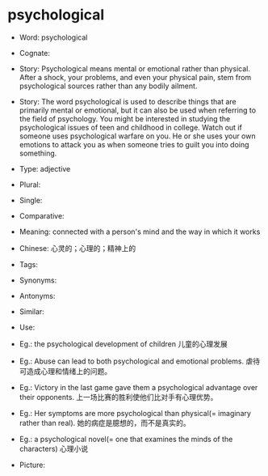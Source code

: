 # psychological

- Word: psychological
- Cognate: 
- Story: Psychological means mental or emotional rather than physical. After a shock, your problems, and even your physical pain, stem from psychological sources rather than any bodily ailment.
- Story: The word psychological is used to describe things that are primarily mental or emotional, but it can also be used when referring to the field of psychology. You might be interested in studying the psychological issues of teen and childhood in college. Watch out if someone uses psychological warfare on you. He or she uses your own emotions to attack you as when someone tries to guilt you into doing something.

- Type: adjective
- Plural: 
- Single: 
- Comparative: 
- Meaning: connected with a person's mind and the way in which it works
- Chinese: 心灵的；心理的；精神上的
- Tags: 
- Synonyms: 
- Antonyms: 
- Similar: 
- Use: 
- Eg.: the psychological development of children 儿童的心理发展
- Eg.: Abuse can lead to both psychological and emotional problems. 虐待可造成心理和情绪上的问题。
- Eg.: Victory in the last game gave them a psychological advantage over their opponents. 上一场比赛的胜利使他们比对手有心理优势。
- Eg.: Her symptoms are more psychological than physical(= imaginary rather than real). 她的病症是臆想的，而不是真实的。
- Eg.: a psychological novel(= one that examines the minds of the characters) 心理小说
- Picture: 

